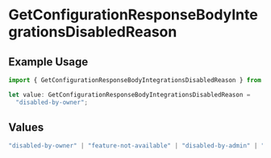 # GetConfigurationResponseBodyIntegrationsDisabledReason

## Example Usage

```typescript
import { GetConfigurationResponseBodyIntegrationsDisabledReason } from "@vercel/sdk/models/operations/getconfiguration.js";

let value: GetConfigurationResponseBodyIntegrationsDisabledReason =
  "disabled-by-owner";
```

## Values

```typescript
"disabled-by-owner" | "feature-not-available" | "disabled-by-admin" | "original-owner-left-the-team" | "account-plan-downgrade" | "original-owner-role-downgraded"
```